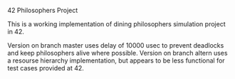 42 Philosophers Project

This is a working implementation of dining philosophers simulation project in 42.

Version on branch master uses delay of 10000 usec to prevent deadlocks and keep philosophers alive where possible. Version on branch altern uses a resourse hierarchy implementation, but appears to be less functional for test cases provided at 42.
